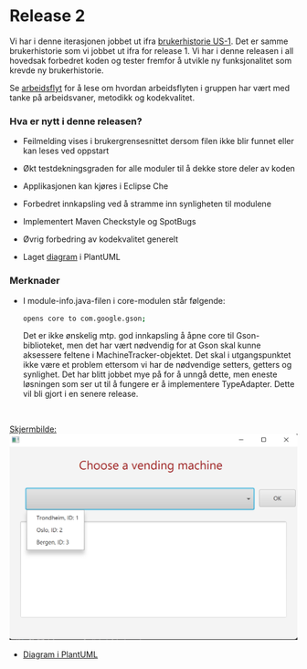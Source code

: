 # Release 2


Vi har i denne iterasjonen jobbet ut ifra [brukerhistorie US-1](/docs/Brukerhistorier.md). Det er samme brukerhistorie som vi jobbet ut ifra for release 1. Vi har i denne releasen i all hovedsak forbedret koden og tester fremfor å utvikle ny funksjonalitet som krevde ny brukerhistorie.

Se [arbeidsflyt](/docs/release2/Arbeidsflyt_2.md) for å lese om hvordan arbeidsflyten i gruppen har vært med tanke på arbeidsvaner, metodikk og kodekvalitet.

### Hva er nytt i denne releasen?

- Feilmelding vises i brukergrensesnittet dersom filen ikke blir funnet eller kan leses ved oppstart
- Økt testdekningsgraden for alle moduler til å dekke store deler av koden
- Applikasjonen kan kjøres i Eclipse Che
- Forbedret innkapsling ved å stramme inn synligheten til modulene
- Implementert Maven Checkstyle og SpotBugs
- Øvrig forbedring av kodekvalitet generelt

- Laget [diagram](/docs/diagrams/ClassDiagram.wsd) i PlantUML

### Merknader

- I module-info.java-filen i core-modulen står følgende:
    ```bash
    opens core to com.google.gson;
    ```
    Det er ikke ønskelig mtp. god innkapsling å åpne core til Gson-biblioteket, men det har vært nødvendig for at Gson skal kunne aksessere feltene i MachineTracker-objektet. Det skal i utgangspunktet ikke være et problem ettersom vi har de nødvendige setters, getters og synlighet. Det har blitt jobbet mye på for å unngå dette, men eneste løsningen som ser ut til å fungere er å implementere TypeAdapter. Dette vil bli gjort i en senere release.

<br/>


[Skjermbilde:](/docs/release1/skjermbildeApp.png)
![Alt text](/docs/release1/skjermbildeApp.png)


- [Diagram i PlantUML](../docs/diagrams/ClassDiagram.wsd)